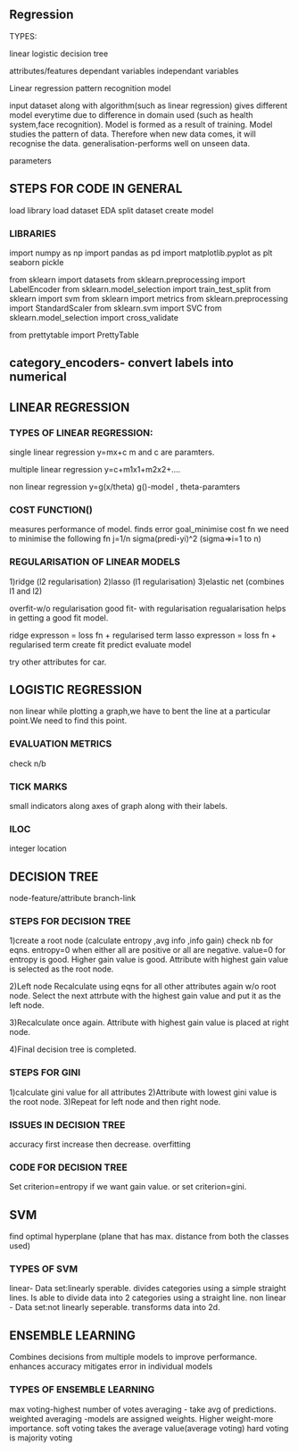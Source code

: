 ## Regression

TYPES:

linear
logistic
decision tree

attributes/features
dependant variables
independant variables

Linear regression
pattern recognition
model

input dataset along with algorithm(such as linear regression) gives different model everytime due to difference in domain used (such as health system,face recognition).
Model is formed as a result of training.
Model studies the pattern of data.
Therefore when new data comes, it will recognise the data.
generalisation-performs well on unseen data.

parameters

## STEPS FOR CODE IN GENERAL

load library
load dataset
EDA
split dataset
create model

### LIBRARIES

import numpy as np
import pandas as pd
import matplotlib.pyplot as plt
seaborn
pickle

from sklearn import datasets
from sklearn.preprocessing import LabelEncoder
from sklearn.model_selection import train_test_split
from sklearn import svm
from sklearn import metrics
from sklearn.preprocessing import StandardScaler
from sklearn.svm import SVC
from sklearn.model_selection import cross_validate

from prettytable import PrettyTable

category_encoders- convert labels into numerical
---
## LINEAR REGRESSION

### TYPES OF LINEAR REGRESSION:

single linear regression
y=mx+c
m and c are paramters.

multiple linear regression
y=c+m1x1+m2x2+....

non linear regression
y=g(x/theta)
g()-model , theta-paramters

### COST FUNCTION()

measures performance of model.
finds error
goal_minimise cost fn
we need to minimise the following fn
j=1/n sigma(predi-yi)^2    (sigma=>i=1 to n)

### REGULARISATION OF LINEAR MODELS

1)ridge (l2 regularisation)
2)lasso (l1 regularisation)
3)elastic net (combines l1 and l2)

overfit-w/o regularisation
good fit- with regularisation
regualarisation helps in getting a good fit model.

ridge expresson = loss fn + regularised term
lasso expresson = loss fn + regularised term
create fit predict evaluate model

try other attributes for car.

## LOGISTIC REGRESSION

non linear
while plotting a graph,we have to bent the line at a particular point.We need to find this point.

### EVALUATION METRICS

check n/b

### TICK MARKS
small indicators along axes of graph along with their labels.

### ILOC
integer location

## DECISION TREE

node-feature/attribute
branch-link

### STEPS FOR DECISION TREE

1)create a root node (calculate entropy ,avg info ,info gain)
  check nb for eqns.
  entropy=0 when either all are positive or all are negative.
  value=0 for entropy is good.
  Higher gain value is good. Attribute with highest gain value is selected as the root node.
  
2)Left node
  Recalculate using eqns for all other attributes again w/o root node.
  Select the next attrbute with the highest gain value and put it as the left node.
  
3)Recalculate once again. Attribute with highest gain value is placed at right node.

4)Final decision tree is completed.

### STEPS FOR GINI

1)calculate gini value for all attributes
2)Attribute with lowest gini value is the root node.
3)Repeat for left node and then right node.

### ISSUES IN DECISION TREE

accuracy first increase then decrease.
overfitting

### CODE FOR DECISION TREE

Set criterion=entropy if we want gain value.
or set criterion=gini.

## SVM

find optimal hyperplane (plane that has max. distance from both the classes used)

### TYPES OF SVM

linear- Data set:linearly sperable.
        divides categories using a simple straight lines.
        Is able to divide data into 2 categories using a straight line.
non linear - Data set:not linearly seperable.
             transforms data into 2d.
           
## ENSEMBLE LEARNING

Combines decisions from multiple models to improve performance.
enhances accuracy
mitigates error in individual models

### TYPES OF ENSEMBLE LEARNING

max voting-highest number of votes
averaging - take avg of predictions.
weighted averaging -models are assigned weights. Higher weight-more importance.
soft voting takes the average value(average voting)
hard voting is majority voting
